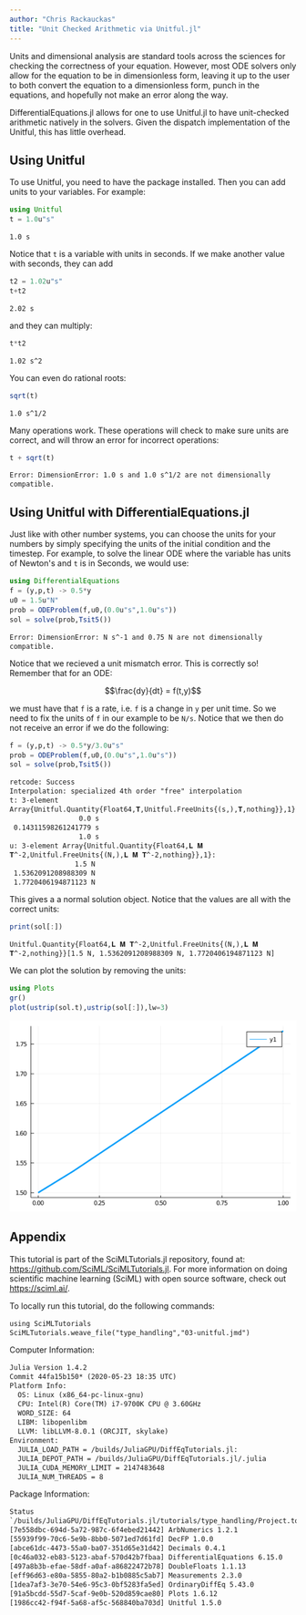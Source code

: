 ```yaml
---
author: "Chris Rackauckas"
title: "Unit Checked Arithmetic via Unitful.jl"
---
```



Units and dimensional analysis are standard tools across the sciences for checking the correctness of your equation. However, most ODE solvers only allow for the equation to be in dimensionless form, leaving it up to the user to both convert the equation to a dimensionless form, punch in the equations, and hopefully not make an error along the way.

DifferentialEquations.jl allows for one to use Unitful.jl to have unit-checked arithmetic natively in the solvers. Given the dispatch implementation of the Unitful, this has little overhead.

## Using Unitful

To use Unitful, you need to have the package installed. Then you can add units to your variables. For example:

```julia
using Unitful
t = 1.0u"s"
```

```
1.0 s
```





Notice that `t` is a variable with units in seconds. If we make another value with seconds, they can add

```julia
t2 = 1.02u"s"
t+t2
```

```
2.02 s
```





and they can multiply:

```julia
t*t2
```

```
1.02 s^2
```





You can even do rational roots:

```julia
sqrt(t)
```

```
1.0 s^1/2
```





Many operations work. These operations will check to make sure units are correct, and will throw an error for incorrect operations:

```julia
t + sqrt(t)
```

```
Error: DimensionError: 1.0 s and 1.0 s^1/2 are not dimensionally compatible.
```





## Using Unitful with DifferentialEquations.jl

Just like with other number systems, you can choose the units for your numbers by simply specifying the units of the initial condition and the timestep. For example, to solve the linear ODE where the variable has units of Newton's and `t` is in Seconds, we would use:

```julia
using DifferentialEquations
f = (y,p,t) -> 0.5*y
u0 = 1.5u"N"
prob = ODEProblem(f,u0,(0.0u"s",1.0u"s"))
sol = solve(prob,Tsit5())
```

```
Error: DimensionError: N s^-1 and 0.75 N are not dimensionally compatible.
```





Notice that we recieved a unit mismatch error. This is correctly so! Remember that for an ODE:

$$\frac{dy}{dt} = f(t,y)$$

we must have that `f` is a rate, i.e. `f` is a change in `y` per unit time. So we need to fix the units of `f` in our example to be `N/s`. Notice that we then do not receive an error if we do the following:

```julia
f = (y,p,t) -> 0.5*y/3.0u"s"
prob = ODEProblem(f,u0,(0.0u"s",1.0u"s"))
sol = solve(prob,Tsit5())
```

```
retcode: Success
Interpolation: specialized 4th order "free" interpolation
t: 3-element Array{Unitful.Quantity{Float64,𝐓,Unitful.FreeUnits{(s,),𝐓,nothing}},1}:
                 0.0 s
 0.14311598261241779 s
                 1.0 s
u: 3-element Array{Unitful.Quantity{Float64,𝐋 𝐌 𝐓^-2,Unitful.FreeUnits{(N,),𝐋 𝐌 𝐓^-2,nothing}},1}:
                1.5 N
 1.5362091208988309 N
 1.7720406194871123 N
```





This gives a a normal solution object. Notice that the values are all with the correct units:

```julia
print(sol[:])
```

```
Unitful.Quantity{Float64,𝐋 𝐌 𝐓^-2,Unitful.FreeUnits{(N,),𝐋 𝐌 𝐓^-2,nothing}}[1.5 N, 1.5362091208988309 N, 1.7720406194871123 N]
```





We can plot the solution by removing the units:

```julia
using Plots
gr()
plot(ustrip(sol.t),ustrip(sol[:]),lw=3)
```

![](figures/03-unitful_9_1.png)


## Appendix

 This tutorial is part of the SciMLTutorials.jl repository, found at: <https://github.com/SciML/SciMLTutorials.jl>.
 For more information on doing scientific machine learning (SciML) with open source software, check out <https://sciml.ai/>.

To locally run this tutorial, do the following commands:
```
using SciMLTutorials
SciMLTutorials.weave_file("type_handling","03-unitful.jmd")
```

Computer Information:
```
Julia Version 1.4.2
Commit 44fa15b150* (2020-05-23 18:35 UTC)
Platform Info:
  OS: Linux (x86_64-pc-linux-gnu)
  CPU: Intel(R) Core(TM) i7-9700K CPU @ 3.60GHz
  WORD_SIZE: 64
  LIBM: libopenlibm
  LLVM: libLLVM-8.0.1 (ORCJIT, skylake)
Environment:
  JULIA_LOAD_PATH = /builds/JuliaGPU/DiffEqTutorials.jl:
  JULIA_DEPOT_PATH = /builds/JuliaGPU/DiffEqTutorials.jl/.julia
  JULIA_CUDA_MEMORY_LIMIT = 2147483648
  JULIA_NUM_THREADS = 8

```

Package Information:

```
Status `/builds/JuliaGPU/DiffEqTutorials.jl/tutorials/type_handling/Project.toml`
[7e558dbc-694d-5a72-987c-6f4ebed21442] ArbNumerics 1.2.1
[55939f99-70c6-5e9b-8bb0-5071ed7d61fd] DecFP 1.0.0
[abce61dc-4473-55a0-ba07-351d65e31d42] Decimals 0.4.1
[0c46a032-eb83-5123-abaf-570d42b7fbaa] DifferentialEquations 6.15.0
[497a8b3b-efae-58df-a0af-a86822472b78] DoubleFloats 1.1.13
[eff96d63-e80a-5855-80a2-b1b0885c5ab7] Measurements 2.3.0
[1dea7af3-3e70-54e6-95c3-0bf5283fa5ed] OrdinaryDiffEq 5.43.0
[91a5bcdd-55d7-5caf-9e0b-520d859cae80] Plots 1.6.12
[1986cc42-f94f-5a68-af5c-568840ba703d] Unitful 1.5.0
```
